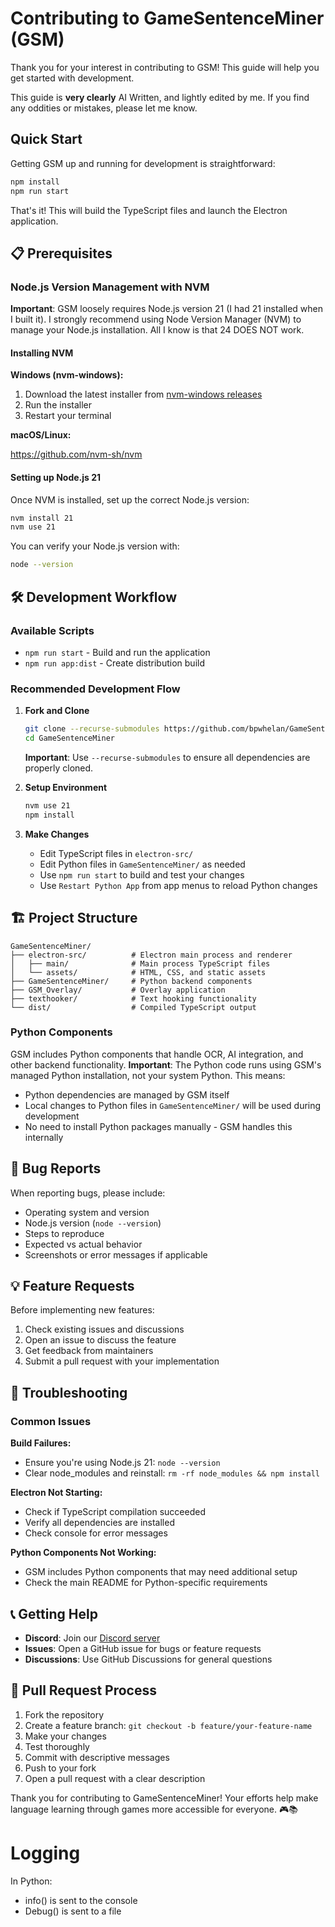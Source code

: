 # Contributing to GameSentenceMiner (GSM)

Thank you for your interest in contributing to GSM! This guide will help you get started with development.

This guide is **very clearly** AI Written, and lightly edited by me. If you find any oddities or mistakes, please let me know.

## Quick Start

Getting GSM up and running for development is straightforward:

```bash
npm install
npm run start
```

That's it! This will build the TypeScript files and launch the Electron application.

## 📋 Prerequisites

### Node.js Version Management with NVM

**Important**: GSM loosely requires Node.js version 21 (I had 21 installed when I built it). I strongly recommend using Node Version Manager (NVM) to manage your Node.js installation. All I know is that 24 DOES NOT work.

#### Installing NVM

**Windows (nvm-windows):**
1. Download the latest installer from [nvm-windows releases](https://github.com/coreybutler/nvm-windows/releases)
2. Run the installer
3. Restart your terminal

**macOS/Linux:**

https://github.com/nvm-sh/nvm

#### Setting up Node.js 21

Once NVM is installed, set up the correct Node.js version:

```bash
nvm install 21
nvm use 21
```

You can verify your Node.js version with:
```bash
node --version
```

## 🛠️ Development Workflow

### Available Scripts

- `npm run start` - Build and run the application
- `npm run app:dist` - Create distribution build

### Recommended Development Flow

1. **Fork and Clone**
   ```bash
   git clone --recurse-submodules https://github.com/bpwhelan/GameSentenceMiner.git
   cd GameSentenceMiner
   ```
   **Important**: Use `--recurse-submodules` to ensure all dependencies are properly cloned.

2. **Setup Environment**
   ```bash
   nvm use 21
   npm install
   ```

3. **Make Changes**
   - Edit TypeScript files in `electron-src/`
   - Edit Python files in `GameSentenceMiner/` as needed
   - Use `npm run start` to build and test your changes
   - Use `Restart Python App` from app menus to reload Python changes

## 🏗️ Project Structure

```
GameSentenceMiner/
├── electron-src/          # Electron main process and renderer
│   ├── main/              # Main process TypeScript files
│   └── assets/            # HTML, CSS, and static assets
├── GameSentenceMiner/     # Python backend components
├── GSM_Overlay/           # Overlay application
├── texthooker/            # Text hooking functionality
└── dist/                  # Compiled TypeScript output
```

### Python Components

GSM includes Python components that handle OCR, AI integration, and other backend functionality. **Important**: The Python code runs using GSM's managed Python installation, not your system Python. This means:

- Python dependencies are managed by GSM itself
- Local changes to Python files in `GameSentenceMiner/` will be used during development
- No need to install Python packages manually - GSM handles this internally

<!-- ## 🧪 Testing

### Manual Testing

- Test core OCR functionality
- Verify Anki integration works
- Check audio capture features
- Test with different game configurations

## 📝 Code Style

- Follow existing TypeScript/JavaScript conventions
- Use meaningful variable and function names
- Add comments for complex logic
- Ensure proper error handling -->

## 🐛 Bug Reports

When reporting bugs, please include:
- Operating system and version
- Node.js version (`node --version`)
- Steps to reproduce
- Expected vs actual behavior
- Screenshots or error messages if applicable

## 💡 Feature Requests

Before implementing new features:
1. Check existing issues and discussions
2. Open an issue to discuss the feature
3. Get feedback from maintainers
4. Submit a pull request with your implementation

## 🔧 Troubleshooting

### Common Issues

**Build Failures:**
- Ensure you're using Node.js 21: `node --version`
- Clear node_modules and reinstall: `rm -rf node_modules && npm install`

**Electron Not Starting:**
- Check if TypeScript compilation succeeded
- Verify all dependencies are installed
- Check console for error messages

**Python Components Not Working:**
- GSM includes Python components that may need additional setup
- Check the main README for Python-specific requirements

## 📞 Getting Help

- **Discord**: Join our [Discord server](https://discord.gg/yP8Qse6bb8)
- **Issues**: Open a GitHub issue for bugs or feature requests
- **Discussions**: Use GitHub Discussions for general questions

## 🤝 Pull Request Process

1. Fork the repository
2. Create a feature branch: `git checkout -b feature/your-feature-name`
3. Make your changes
4. Test thoroughly
5. Commit with descriptive messages
6. Push to your fork
7. Open a pull request with a clear description

Thank you for contributing to GameSentenceMiner! Your efforts help make language learning through games more accessible for everyone. 🎮📚

# Logging

In Python:
* info() is sent to the console
* Debug() is sent to a file

